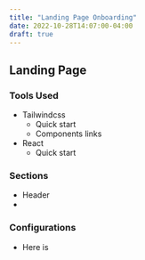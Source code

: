 ```yaml
---
title: "Landing Page Onboarding"
date: 2022-10-28T14:07:00-04:00
draft: true
---
```


## Landing Page

### Tools Used
- Tailwindcss
    - Quick start
    - Components links
- React
    - Quick start

### Sections
- Header
- 

### Configurations
- Here is 